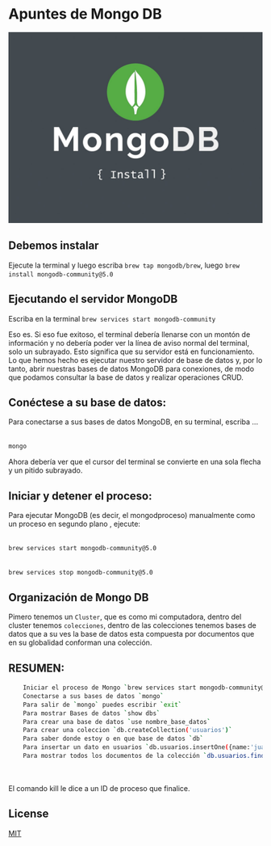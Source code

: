 # Apuntes de Mongo DB

![MongoDB](mongodb-install-1536x1152.jpeg)


## Debemos instalar 

Ejecute la terminal y luego escriba `brew tap mongodb/brew`, luego `brew install mongodb-community@5.0`

## Ejecutando el servidor MongoDB

Escriba en la terminal `brew services start mongodb-community`

Eso es. Si eso fue exitoso, el terminal debería llenarse con un montón de información y no debería poder ver la línea de aviso normal del terminal, solo un subrayado. Esto significa que su servidor está en funcionamiento. Lo que hemos hecho es ejecutar nuestro servidor de base de datos y, por lo tanto, abrir nuestras bases de datos MongoDB para conexiones, de modo que podamos consultar la base de datos y realizar operaciones CRUD.



## Conéctese a su base de datos:

Para conectarse a sus bases de datos MongoDB, en su terminal, escriba ...

```bash

mongo

```
Ahora debería ver que el cursor del terminal se convierte en una sola flecha y un pitido subrayado.

## Iniciar y detener el proceso:

Para ejecutar MongoDB (es decir, el mongodproceso) manualmente como un proceso en segundo plano , ejecute:

```bash

brew services start mongodb-community@5.0

```

```bash

brew services stop mongodb-community@5.0

```
## Organización de Mongo DB

Pimero tenemos un `Cluster`, que es como mi computadora, dentro del cluster tenemos `colecciones`, dentro de las colecciones tenemos bases de datos que a su ves la base de datos esta compuesta por documentos que en su globalidad conforman una colección.


## RESUMEN:

```bash
    Iniciar el proceso de Mongo `brew services start mongodb-community@5.0`
    Conectarse a sus bases de datos `mongo`
    Para salir de `mongo` puedes escribir `exit`
    Para mostrar Bases de datos `show dbs`
    Para crear una base de datos `use nombre_base_datos`
    Para crear una coleccion `db.createCollection('usuarios')`
    Para saber donde estoy o en que base de datos `db`
    Para insertar un dato en usuarios `db.usuarios.insertOne({name:'juan'})`
    Para mostrar todos los documentos de la colección `db.usuarios.find()`

    


```

El comando kill le dice a un ID de proceso que finalice.








## License
[MIT](https://choosealicense.com/licenses/mit/)